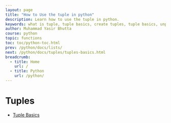 ```yaml
---
layout: page
title: "How to Use the tuple in python"
description: Learn how to use the tuple in python.
keywords: what is tuple, tuple basics, create tuples, tuple basics, unpacking of tuples, packing of tuples
author: Muhammad Yasir Bhutta
course: python
topic: functions
toc: toc/python-toc.html
prev: /python/docs/lists/
next: /python/docs/tuples/tuples-basics.html
breadcrumb:
  - title: Home
    url: /
  - title: Python
    url: /python/
---
```


# Tuples

- [Tuple Basics](tuples-basics.md)